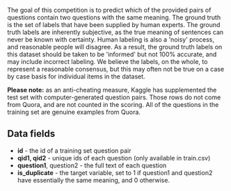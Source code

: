 The goal of this competition is to predict which of the provided pairs of questions contain two questions with the same meaning. The ground truth is the set of labels that have been supplied by human experts. The ground truth labels are inherently subjective, as the true meaning of sentences can never be known with certainty. Human labeling is also a 'noisy' process, and reasonable people will disagree. As a result, the ground truth labels on this dataset should be taken to be 'informed' but not 100% accurate, and may include incorrect labeling. We believe the labels, on the whole, to represent a reasonable consensus, but this may often not be true on a case by case basis for individual items in the dataset.

**Please note:** as an anti-cheating measure, Kaggle has supplemented the test set with computer-generated question pairs. Those rows do not come from Quora, and are not counted in the scoring. All of the questions in the training set are genuine examples from Quora.

## Data fields

* **id** - the id of a training set question pair
* **qid1, qid2** - unique ids of each question (only available in train.csv)
* **question1**, question2 - the full text of each question
* **is_duplicate** - the target variable, set to 1 if question1 and question2 have essentially the same meaning, and 0 otherwise.
